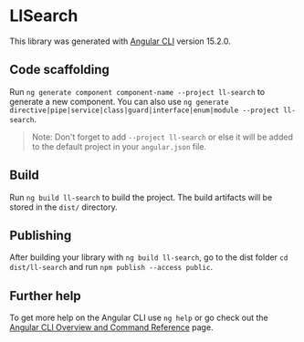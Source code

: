 # LlSearch

This library was generated with [Angular CLI](https://github.com/angular/angular-cli) version 15.2.0.

## Code scaffolding

Run `ng generate component component-name --project ll-search` to generate a new component. You can also use `ng generate directive|pipe|service|class|guard|interface|enum|module --project ll-search`.

> Note: Don't forget to add `--project ll-search` or else it will be added to the default project in your `angular.json` file.

## Build

Run `ng build ll-search` to build the project. The build artifacts will be stored in the `dist/` directory.

## Publishing

After building your library with `ng build ll-search`, go to the dist folder `cd dist/ll-search` and run `npm publish --access public`.

## Further help

To get more help on the Angular CLI use `ng help` or go check out the [Angular CLI Overview and Command Reference](https://angular.io/cli) page.
